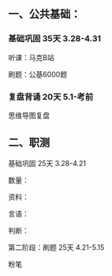 ## 一、公共基础：

### 基础巩固 35天 3.28-4.31

听课：马克B站

刷题：公基6000题 

### 复盘背诵 20天 5.1-考前

思维导图复盘

## 二、职测

基础巩固 25天 3.28-4.21

数量：

资料：

言语：

判断：

第二阶段：刷题 25天 4.21-5.15

粉笔


